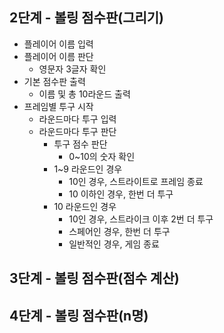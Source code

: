 ## 2단계 - 볼링 점수판(그리기)
- 플레이어 이름 입력
- 플레이어 이름 판단
  - 영문자 3글자 확인
- 기본 점수판 출력
  - 이름 및 총 10라운드 출력
- 프레임별 투구 시작
  - 라운드마다 투구 입력
  - 라운드마다 투구 판단
    - 투구 점수 판단
      - 0~10의 숫자 확인
    - 1~9 라운드인 경우
        - 10인 경우, 스트라이트로 프레임 종료
        - 10 이하인 경우, 한번 더 투구
    - 10 라운드인 경우
        - 10인 경우, 스트라이크 이후 2번 더 투구
        - 스페어인 경우, 한번 더 투구
        - 일반적인 경우, 게임 종료

## 3단계 - 볼링 점수판(점수 계산)

## 4단계 - 볼링 점수판(n명)